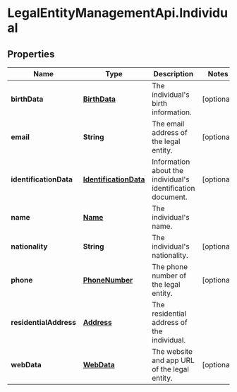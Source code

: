 # LegalEntityManagementApi.Individual

## Properties

Name | Type | Description | Notes
------------ | ------------- | ------------- | -------------
**birthData** | [**BirthData**](BirthData.md) | The individual&#39;s birth information. | [optional] 
**email** | **String** | The email address of the legal entity. | [optional] 
**identificationData** | [**IdentificationData**](IdentificationData.md) | Information about the individual&#39;s identification document. | [optional] 
**name** | [**Name**](Name.md) | The individual&#39;s name. | 
**nationality** | **String** | The individual&#39;s nationality. | [optional] 
**phone** | [**PhoneNumber**](PhoneNumber.md) | The phone number of the legal entity. | [optional] 
**residentialAddress** | [**Address**](Address.md) | The residential address of the individual. | 
**webData** | [**WebData**](WebData.md) | The website and app URL of the legal entity. | [optional] 


